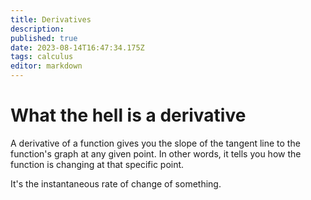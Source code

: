 ```yaml
---
title: Derivatives
description: 
published: true
date: 2023-08-14T16:47:34.175Z
tags: calculus
editor: markdown
---
```


# What the hell is a derivative
A derivative of a function gives you the slope of the tangent line to the function's graph at any given point. In other words, it tells you how the function is changing at that specific point.

It's the instantaneous rate of change of something.